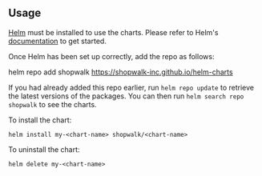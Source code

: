 ## Usage

[Helm](https://helm.sh) must be installed to use the charts.  Please refer to
Helm's [documentation](https://helm.sh/docs) to get started.

Once Helm has been set up correctly, add the repo as follows:

  helm repo add shopwalk https://shopwalk-inc.github.io/helm-charts

If you had already added this repo earlier, run `helm repo update` to retrieve
the latest versions of the packages.  You can then run `helm search repo
shopwalk` to see the charts.

To install the <chart-name> chart:

    helm install my-<chart-name> shopwalk/<chart-name>

To uninstall the chart:

    helm delete my-<chart-name>
